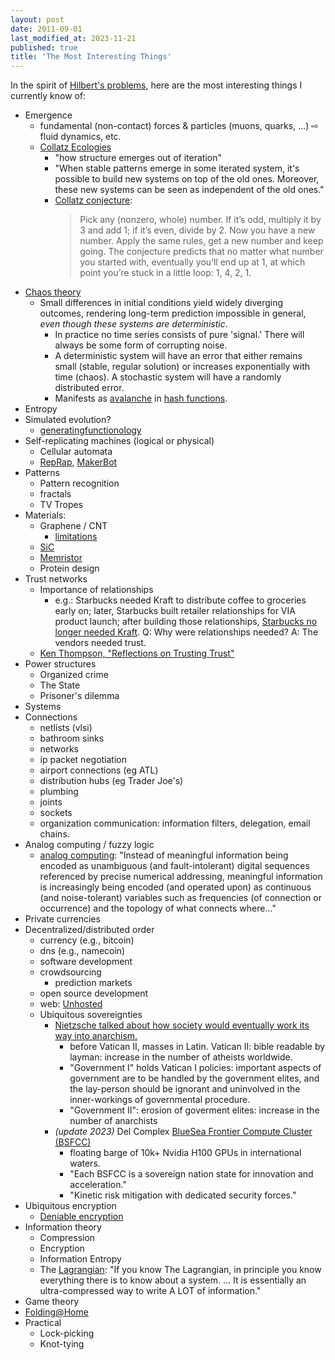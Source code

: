 ```yaml
---
layout: post
date: 2011-09-01
last_modified_at: 2023-11-21
published: true
title: 'The Most Interesting Things'
---
```


In the spirit of <a href="http://en.wikipedia.org/wiki/Hilbert's_problems">Hilbert's problems</a>, here are the most interesting things I currently know of:

- Emergence
    - fundamental (non-contact) forces &amp; particles (muons, quarks, ...) ⇨ fluid dynamics, etc.
    - <a href="http://highered.blogspot.com/2010/11/collatz-ecologies.html">Collatz Ecologies</a>
        - "how structure emerges out of iteration"
        - "When stable patterns emerge in some iterated system, it's possible to build new systems on top of the old ones. Moreover, these new systems can be seen as independent of the old ones."
        - [Collatz conjecture](https://www.quantamagazine.org/computer-scientists-attempt-to-corner-the-collatz-conjecture-20200826/):
          > Pick any (nonzero, whole) number. If it’s odd, multiply it by 3 and add 1; if it’s even, divide by 2. Now you have a new number. Apply the same rules, get a new number and keep going. The conjecture predicts that no matter what number you started with, eventually you’ll end up at 1, at which point you’re stuck in a little loop: 1, 4, 2, 1.
- <a href="http://en.wikipedia.org/wiki/Chaos_theory#Distinguishing_random_from_chaotic_data">Chaos theory</a>
    - Small differences in initial conditions yield widely diverging outcomes, rendering long-term prediction impossible in general, _even though these systems are deterministic_.
        - In practice no time series consists of pure 'signal.' There will always be some form of corrupting noise.
        - A deterministic system will have an error that either remains small (stable, regular solution) or increases exponentially with time (chaos). A stochastic system will have a randomly distributed error.
        - Manifests as [avalanche](https://en.wikipedia.org/wiki/Avalanche_effect) in [hash functions](https://en.wikipedia.org/wiki/Chaos_theory#Cryptography).
- Entropy
- Simulated evolution?
    - <a href="http://www.math.upenn.edu/~wilf/DownldGF.html">generatingfunctionology</a>
- Self-replicating machines (logical or physical)
    - Cellular automata
    - <a href="http://www.reprap.org/">RepRap</a>, <a href="http://www.makerbot.com/">MakerBot</a>
- Patterns
    - Pattern recognition
    - fractals
    - TV Tropes
- Materials:
    - Graphene / CNT
        - <a href="http://www.reddit.com/r/askscience/comments/qilid/is_building_a_space_elevator_even_feasible/c3xx7ar">limitations</a>
    - <a href="./talk-silicon-carbide">SiC</a>
    - <a href="http://highscalability.com/blog/2010/5/5/how-will-memristors-change-everything.html">Memristor</a>
    - Protein design
- Trust networks 
    - Importance of relationships
        - e.g.: Starbucks needed Kraft to distribute coffee to groceries early on; later, Starbucks built retailer relationships for VIA product launch; after building those relationships, <a href="http://www.nytimes.com/2010/12/07/business/07coffee.html">Starbucks no longer needed Kraft</a>. Q: Why were relationships needed? A: The vendors needed trust.
    - [Ken Thompson, "Reflections on Trusting Trust"](https://dl.acm.org/doi/pdf/10.1145/358198.358210)
- Power structures
    - Organized crime
    - The State
    - Prisoner's dilemma
- Systems
- Connections
    - netlists (vlsi)
    - bathroom sinks
    - networks
    - ip packet negotiation
    - airport connections (eg ATL)
    - distribution hubs (eg Trader Joe's)
    - plumbing
    - joints
    - sockets
    - organization communication: information filters, delegation, email chains.
- Analog computing / fuzzy logic
    - <a href="http://www.edge.org/q2011/q11_1.html">analog computing</a>: "Instead of meaningful information being encoded as unambiguous (and fault-intolerant) digital sequences referenced by precise numerical addressing, meaningful information is increasingly being encoded (and operated upon) as continuous (and noise-tolerant) variables such as frequencies (of connection or occurrence) and the topology of what connects where..."
- Private currencies
- Decentralized/distributed order
    - currency (e.g., bitcoin)
    - dns (e.g., namecoin)
    - software development
    - crowdsourcing
        - prediction markets
    - open source development
    - web: <a href="http://www.unhosted.org/">Unhosted</a>
    - Ubiquitous sovereignties
        - <a href="http://www.reddit.com/r/reddit.com/comments/eekg4/look_at_whos_complaining_the_most_about_wikileaks/c17l0pu">Nietzsche talked about how society would eventually work its way into anarchism.</a>
            - before Vatican II, masses in Latin. Vatican II: bible readable by layman: increase in the number of atheists worldwide.
            - "Government I" holds Vatican I policies: important aspects of government are to be handled by the government elites, and the lay-person should be ignorant and uninvolved in the inner-workings of governmental procedure.
            - "Government II": erosion of goverment elites: increase in the number of anarchists
        - _(update 2023)_ Del Complex [BlueSea Frontier Compute Cluster (BSFCC)](https://www.delcomplex.com/blue-sea-frontier)
            - floating barge of 10k+ Nvidia H100 GPUs in international waters.
            - "Each BSFCC is a sovereign nation state for innovation and acceleration."
            - "Kinetic risk mitigation with dedicated security forces."
- Ubiquitous encryption
    - <a href="http://en.wikipedia.org/wiki/Deniable_encryption">Deniable encryption</a>
- Information theory
    - Compression
    - Encryption
    - Information Entropy
    - The <a href="http://nuclear.ucdavis.edu/~tgutierr/files/stmL1.html">Lagrangian</a>: "If you know The Lagrangian, in principle you know everything there is to know about a system. ... It is essentially an ultra-compressed way to write A LOT of information."
- Game theory
- <a href="http://folding.stanford.edu/">Folding@Home</a>
- Practical
    - Lock-picking
    - Knot-tying

